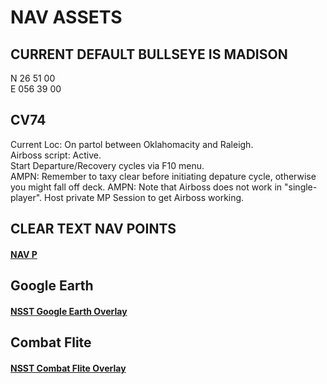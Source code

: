 # NAV ASSETS

## CURRENT DEFAULT BULLSEYE IS MADISON  
N 26 51 00  
E 056 39 00  

## CV74
Current Loc: On partol between Oklahomacity and Raleigh.  
Airboss script: Active.  
Start Departure/Recovery cycles via F10 menu.  
AMPN: Remember to taxy clear before initiating depature cycle, otherwise you might fall off deck. 
AMPN: Note that Airboss does not work in "single-player". Host private MP Session to get Airboss working.  
## CLEAR TEXT NAV POINTS
#### [NAV P](/NavAids/nav_points_clear.md) 

## Google Earth
#### [NSST Google Earth Overlay](/NavAids/NSST_GE.kmz)  

## Combat Flite  
#### [NSST Combat Flite Overlay](/NavAids/NSST_CF.cf)